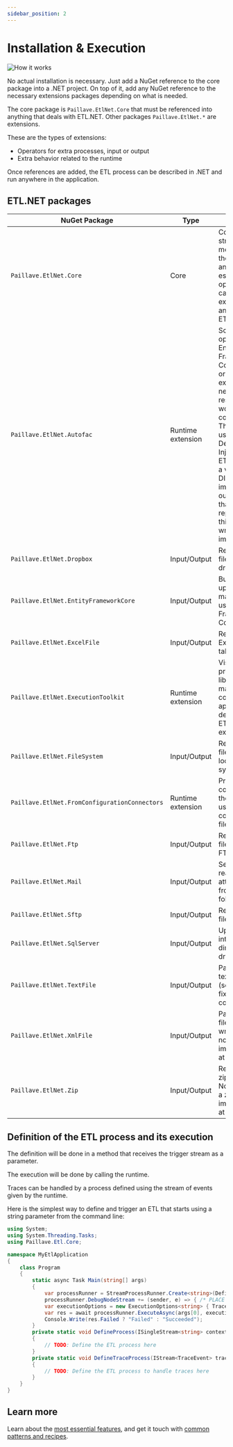 ```yaml
---
sidebar_position: 2
---
```


# Installation & Execution

![How it works](/img/azure-cloud-apps-scalability-rocket.svg)

No actual installation is necessary. Just add a NuGet reference to the core package into a .NET project. On top of it, add any NuGet reference to the necessary extensions packages depending on what is needed.

The core package is `Paillave.EtlNet.Core` that must be referenced into anything that deals with ETL.NET. Other packages `Paillave.EtlNet.*` are extensions.

These are the types of extensions:

- Operators for extra processes, input or output
- Extra behavior related to the runtime

Once references are added, the ETL process can be described in .NET and run anywhere in the application.

## ETL.NET packages

| NuGet Package | Type | Purpose |
| - | - | - |
| `Paillave.EtlNet.Core` | Core | Contains the streaming mechanism, the runtime, and every essential operator that can be expected in any regular ETL |
| `Paillave.EtlNet.Autofac` | Runtime extension | Some operators like Entity Framework Core extension or Sql Server extension may need some resources to work like a connection. This works using Dependency Injection. ETL.NET offers a very primitive DI implementation out of the box that can be replaced by this autofac wrapper implementation |
| `Paillave.EtlNet.Dropbox` | Input/Output | Read or write file directly on dropbox |
| `Paillave.EtlNet.EntityFrameworkCore` | Input/Output | Bulkload, save, upsert, read, make lookups using Entity Framework Core context |
| `Paillave.EtlNet.ExcelFile` | Input/Output | Read or write Excel files tables |
| `Paillave.EtlNet.ExecutionToolkit` | Runtime extension | Visualization of processes and libraries to make a console application dedicated to ETL.NET executions |
| `Paillave.EtlNet.FileSystem` | Input/Output | Read or write files on the local file system |
| `Paillave.EtlNet.FromConfigurationConnectors` | Runtime extension | Provides connectors to the runtime using a configuration file |
| `Paillave.EtlNet.Ftp` | Input/Output | Read or write files on FTP or FTPS |
| `Paillave.EtlNet.Mail` | Input/Output | Send emails, or read emails attached files from SMTP folders |
| `Paillave.EtlNet.Sftp` | Input/Output | Read or write files on SFTP |
| `Paillave.EtlNet.SqlServer` | Input/Output | Upsert, read into Sql Server directly using drivers |
| `Paillave.EtlNet.TextFile` | Input/Output | Parse or create text files in csv (separated or fixed size columns) |
| `Paillave.EtlNet.XmlFile` | Input/Output | Parse XML files. Note: writing XML is not implemented at the moment |
| `Paillave.EtlNet.Zip` | Input/Output | Read files from zipped files. Note: creating a zip file is not implemented at the moment |

## Definition of the ETL process and its execution

The definition will be done in a method that receives the trigger stream as a parameter.

The execution will be done by calling the runtime.

Traces can be handled by a process defined using the stream of events given by the runtime.

Here is the simplest way to define and trigger an ETL that starts using a string parameter from the command line:

```cs title="Program.cs"
using System;
using System.Threading.Tasks;
using Paillave.Etl.Core;

namespace MyEtlApplication
{
    class Program
    {
        static async Task Main(string[] args)
        {
            var processRunner = StreamProcessRunner.Create<string>(DefineProcess);
            processRunner.DebugNodeStream += (sender, e) => { /* PLACE A CONDITIONAL BREAKPOINT HERE FOR DEBUG ex: e.NodeName == "parse file" */ };
            var executionOptions = new ExecutionOptions<string> { TraceProcessDefinition = DefineTraceProcess };
            var res = await processRunner.ExecuteAsync(args[0], executionOptions);
            Console.Write(res.Failed ? "Failed" : "Succeeded");
        }
        private static void DefineProcess(ISingleStream<string> contextStream)
        {
            // TODO: Define the ETL process here
        }
        private static void DefineTraceProcess(IStream<TraceEvent> traceStream, ISingleStream<string> contentStream)
        {
            // TODO: Define the ETL process to handle traces here
        }
    }
}
```

## Learn more

Learn about the [most essential features](/docs/tutorials/backbone), and get it touch with [common patterns and recipes](/docs/recipes/dealWithFiles).
